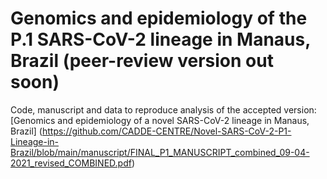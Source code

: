 # Genomics and epidemiology of the P.1 SARS-CoV-2 lineage in Manaus, Brazil (peer-review version out soon) 

Code, manuscript and data to reproduce analysis of the accepted version: [Genomics and epidemiology of a novel SARS-CoV-2 lineage in Manaus, Brazil] (https://github.com/CADDE-CENTRE/Novel-SARS-CoV-2-P1-Lineage-in-Brazil/blob/main/manuscript/FINAL_P1_MANUSCRIPT_combined_09-04-2021_revised_COMBINED.pdf)
